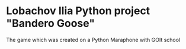 # Lobachov Ilia Python project "Bandero Goose"

The game which was created on a Python Maraphone with GOIt school

